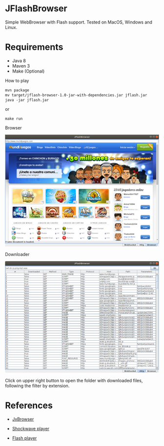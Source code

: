 # JFlashBrowser

Simple WebBrowser with Flash support.
Tested on MacOS, Windows and Linux.

# Requirements

* Java 8
* Maven 3
* Make (Optional)

How to play


```
mvn package
mv target/jflash-browser-1.0-jar-with-dependencies.jar jflash.jar
java -jar jflash.jar
```


or

```
make run
```

Browser

![](doc/browser.png) 

Downloader

![](doc/downloader.png) 

Click on upper right button to open the folder with downloaded files, following the filter by extension.


# References

* [JxBrowser](https://www.teamdev.com/jxbrowser) 

* [Shockwave player](https://helpx.adobe.com/shockwave.html?red=a)

* [Flash player](https://helpx.adobe.com/flash-player.html)

